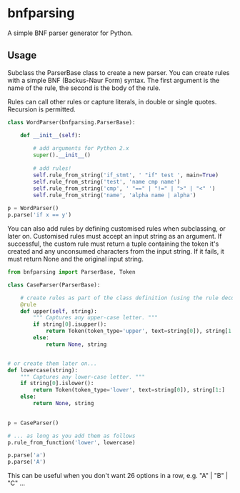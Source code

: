 # bnfparsing
A simple BNF parser generator for Python.

## Usage

Subclass the ParserBase class to create a new parser. You can create rules with
a simple BNF (Backus-Naur Form) syntax. The first argument is the name of the
rule, the second is the body of the rule.

Rules can call other rules or capture literals, in double or single quotes.
Recursion is permitted.

```Python
class WordParser(bnfparsing.ParserBase):

    def __init__(self):
        
        # add arguments for Python 2.x
        super().__init__()
        
        # add rules!
        self.rule_from_string('if_stmt', ' "if" test ', main=True)
        self.rule_from_string('test', 'name cmp name')
        self.rule_from_string('cmp', ' "==" | "!=" | ">" | "<" ')
        self.rule_from_string('name', 'alpha name | alpha')
        
p = WordParser()
p.parse('if x == y')
```

You can also add rules by defining customised rules when subclassing, or later on. 
Customised rules must accept an input string as an argument. If successful, the
custom rule must return a tuple containing the token it's created and any unconsumed 
characters from the input string. If it fails, it must return None and the original 
input string.

```Python
from bnfparsing import ParserBase, Token

class CaseParser(ParserBase):

    # create rules as part of the class definition (using the rule decorator)
    @rule
    def upper(self, string):
        """ Captures any upper-case letter. """
        if string[0].isupper():
            return Token(token_type='upper', text=string[0]), string[1:]
        else:
            return None, string


# or create them later on...
def lowercase(string):
    """ Captures any lower-case letter. """ 
    if string[0].islower():
        return Token(token_type='lower', text=string[0]), string[1:]
    else:
        return None, string
       

p = CaseParser()

# ... as long as you add them as follows
p.rule_from_function('lower', lowercase)

p.parse('a')
p.parse('A')
```

This can be useful when you don't want 26 options in a row, 
e.g. "A" | "B" | "C" ...
